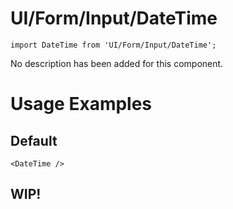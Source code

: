# UI/Form/Input/DateTime

```tsx
import DateTime from 'UI/Form/Input/DateTime';
```

No description has been added for this component.

# Usage Examples

## Default

```tsx
<DateTime />
```

## WIP!